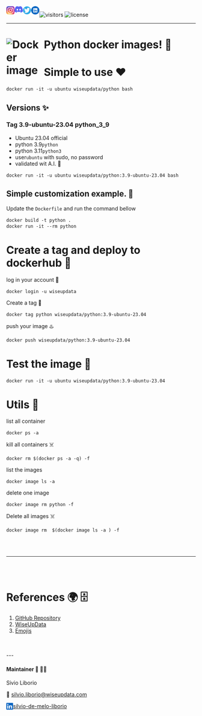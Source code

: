 <a href="https://github.com/wiseupdata/wiseupdata">
  <img align="left" alt="Wise Up Data's Instagram" width="22px" src="https://raw.githubusercontent.com/wiseupdata/wiseupdata/main/assets/instagram.png" />   
</a> 
<a href="https://github.com/wiseupdata/wiseupdata">
  <img align="left" alt="wise Up Data's Discord" width="22px" src="https://raw.githubusercontent.com/wiseupdata/wiseupdata/main/assets/discord.png" />
</a>
<a href="https://github.com/wiseupdata/wiseupdata">
  <img align="left" alt="wise Up Data | Twitter" width="22px" src="https://raw.githubusercontent.com/wiseupdata/wiseupdata/main/assets/twitter.png" />
</a>
<a href="https://github.com/wiseupdata/wiseupdata">
  <img align="left" alt="wise Up Data's LinkedIN" width="22px" src="https://raw.githubusercontent.com/wiseupdata/wiseupdata/main/assets/linkedin.png" />
</a>

![visitors](https://visitor-badge.glitch.me/badge?page_id=wiseupdata.python&left_color=green&right_color=black)
![license](https://img.shields.io/github/license/wiseupdata/python)

---

<h1>
<img align="left" alt="Docker image" src="https://raw.githubusercontent.com/wiseupdata/python/main/assets/imgs/docker.png" width="100" />

Python docker images! 🚀️

</h1>

# Simple to use ❤️

```
docker run -it -u ubuntu wiseupdata/python bash
```

## Versions ✨️

### Tag 3.9-ubuntu-23.04 python_3_9

- Ubuntu 23.04 official
- python 3.9`python`
- python 3.11`python3`
- user`ubuntu` with sudo, no password
- validated wit A.I. 🦾

```
docker run -it -u ubuntu wiseupdata/python:3.9-ubuntu-23.04 bash
```

## Simple customization example. 🎢

Update the `Dockerfile` and run the command bellow

```
docker build -t python .
docker run -it --rm python
```

# Create a tag and deploy to dockerhub 🥳

log in your account 🤜

```
docker login -u wiseupdata
```

Create a tag 🤺

```
docker tag python wiseupdata/python:3.9-ubuntu-23.04
```

push your image ♨️

```
docker push wiseupdata/python:3.9-ubuntu-23.04
```

# Test the image 🎢

```
docker run -it -u ubuntu wiseupdata/python:3.9-ubuntu-23.04
```

# Utils 🎁

list all container
```
docker ps -a
```

kill all containers ☠️
```
docker rm $(docker ps -a -q) -f
```

list the images
```
docker image ls -a
```

delete one image
```
docker image rm python -f
```

Delete all images ☠️
```
docker image rm  $(docker image ls -a ) -f
```

<br>
<br>

---
<br>
<br>

# References 🌍 🗄️

1. [GitHub Repository](https://github.com/wiseupdata/python)
1. [WiseUpData](https://www.wiseupdata.com/)
1. [Emojis](https://github.com/wiseupdata/emojis)


<br>
<br>
---

#### Maintainer 🤗 👨‍💻

Sivio Liborio

📧 silvio.liborio@wiseupdata.com

<a href="https://www.linkedin.com/in/silvio-de-melo-liborio">silvio-de-melo-liborio <img align="left" alt="LinkedIN" width="18px" src="https://raw.githubusercontent.com/wiseupdata/wsl-latest/main/assets/linkedin.svg" />
</a>

<br>
<br>
<br>
<br>
<br>
